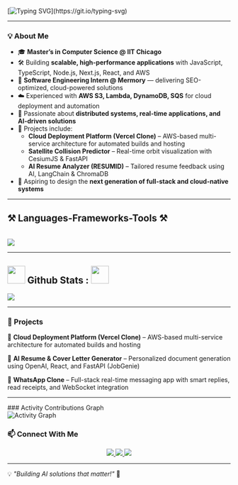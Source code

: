[![Typing SVG](https://readme-typing-svg.herokuapp.com?font=Noto+Sans+Display&weight=600&size=40&pause=600&color=F7F7F7&background=FFFFFF00&vCenter=true&random=false&width=503&height=65&lines=Hi+There+%F0%9F%91%8B!;I+am+Shiva+Raghav.)](https://git.io/typing-svg)


---

### 💡 About Me
- 🎓 **Master’s in Computer Science @ IIT Chicago**  
- 🛠️ Building **scalable, high-performance applications** with JavaScript, TypeScript, Node.js, Next.js, React, and AWS  
- 💼 **Software Engineering Intern @ Mermory** — delivering SEO-optimized, cloud-powered solutions  
- ☁️ Experienced with **AWS S3, Lambda, DynamoDB, SQS** for cloud deployment and automation  
- 📡 Passionate about **distributed systems, real-time applications, and AI-driven solutions**  
- 🚀 Projects include:
  - **Cloud Deployment Platform (Vercel Clone)** – AWS-based multi-service architecture for automated builds and hosting  
  - **Satellite Collision Predictor** – Real-time orbit visualization with CesiumJS & FastAPI  
  - **AI Resume Analyzer (RESUMID)** – Tailored resume feedback using AI, LangChain & ChromaDB  
- 🎯 Aspiring to design the **next generation of full-stack and cloud-native systems** 


---

<h2 >⚒️ Languages-Frameworks-Tools ⚒️</h2>
<br/>
<img src="https://skillicons.dev/icons?i=javascript,typescript,python,c,cpp,java,bash,react,redux,html,css,bootstrap,tailwind,mui,nodejs,express,spring,flask,graphql,mongodb,postgresql,sqlite,firebase,aws,docker,kubernetes,git,github,npm,postman,vercel,vscode,eclipse,idea,scikitlearn,hibernate,jest,figma"/>


<br>

---

## <img width="40px" src="https://img.shields.io/badge/-100000?logo=github&logoColor=white"/> Github Stats :  <img width="40px" src="https://img.shields.io/badge/-100000?logo=github&logoColor=white"/>

<img src="https://pacman.abozanona.me/?username=shivarag200701" />

---

### 📌 Projects  
🔹 **Cloud Deployment Platform (Vercel Clone)** – AWS-based multi-service architecture for automated builds and hosting

🔹 **AI Resume & Cover Letter Generator** – Personalized document generation using OpenAI, React, and FastAPI (JobGenie)

🔹 **WhatsApp Clone** – Full-stack real-time messaging app with smart replies, read receipts, and WebSocket integration

---
<td colspan="2" align="center">
      ### Activity Contributions Graph
      <br/>
      <img src="https://github-readme-activity-graph.vercel.app/graph?username=shivarag200701&radius=16&theme=high-contrast&area=true&order=5&custom_title=Activity%20Contributions%20Graph&line=00ff00&area_color=005f99&bg_color=000000&hide_border=true" alt="Activity Graph" />
    </td>
  </tr>
</table>

### 📫 Connect With Me  
<p align="center">
  <a href="https://www.linkedin.com/in/shiva-raghav/">
    <img src="https://img.shields.io/badge/LinkedIn-0A66C2?style=for-the-badge&logo=linkedin&logoColor=white" />
  </a>
  <a href="https://github.com/ShivaRaghav">
    <img src="https://img.shields.io/badge/GitHub-181717?style=for-the-badge&logo=github&logoColor=white" />
  </a>
  <a href="https://www.shiva-raghav.com/">
    <img src="https://img.shields.io/badge/Portfolio-000000?style=for-the-badge&logo=firefox&logoColor=white" />
  </a>
</p>

---

💡 *"Building AI solutions that matter!"* 🚀
